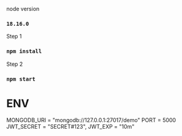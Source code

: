 node version
### `18.16.0`

Step 1

### `npm install`

Step 2

### `npm start`

# ENV

MONGODB_URI = "mongodb://127.0.0.1:27017/demo"
PORT = 5000
JWT_SECRET = "SECRET#123",
JWT_EXP = "10m"